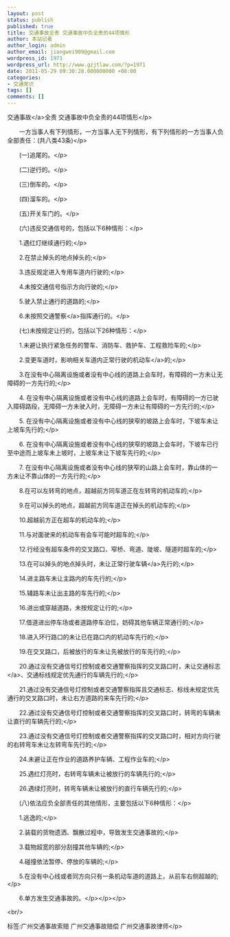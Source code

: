 ```yaml
---
layout: post
status: publish
published: true
title: 交通事故全责 交通事故中负全责的44项情形
author: 本站记者
author_login: admin
author_email: jiangwei909@gmail.com
wordpress_id: 1971
wordpress_url: http://www.gzjtlaw.com/?p=1971
date: 2011-05-29 09:30:28.000000000 +08:00
categories:
- 交通常识
tags: []
comments: []
---
```

<p><p><a>交通事故<&#47;a>全责 交通事故中负全责的44项情形<&#47;p><p><p>　　一方当事人有下列情形，一方当事人无下列情形，有下列情形的一方当事人负全部责任：(共八类43条)<&#47;p><p>　　(一)追尾的。<&#47;p><p>　　(二)逆行的。<&#47;p><p>　　(三)倒车的。<&#47;p><p>　　(四)溜车的。<&#47;p><p>　　(五)开关车门的。<&#47;p><p>　　(六)违反交通信号的，包括以下6种情形：<&#47;p><p>　　1.遇红灯继续通行的;<&#47;p><p>　　2.在禁止掉头的地点掉头的;<&#47;p><p>　　3.违反规定进入专用车道内行驶的;<&#47;p><p>　　4.未按交通信号指示方向行驶的;<&#47;p><p>　　5.驶入禁止通行的道路的;<&#47;p><p>　　6.未按照<a>交通警察<&#47;a>指挥通行的。<&#47;p><p>　　(七)未按规定让行的，包括以下26种情形：<&#47;p><p>　　1.未避让执行紧急任务的警车、消防车、救护车、工程救险车的;<&#47;p><p>　　2.变更车道时，影响相关车道内正常行驶的<a>机动车<&#47;a>的;<&#47;p><p>　　3.在没有中心隔离设施或者没有中心线的道路上会车时，有障碍的一方未让无障碍的一方先行的;<&#47;p><p>　　4. 在没有中心隔离设施或者没有中心线的道路上会车时，有障碍的一方已驶入障碍路段，无障碍一方未驶入时，无障碍一方未让有障碍的一方先行的;<&#47;p><p>　　5. 在没有中心隔离设施或者没有中心线的狭窄的坡路上会车时，下坡车未让上坡车先行的;<&#47;p><p>　　6. 在没有中心隔离设施或者没有中心线的狭窄的坡路上会车时，下坡车已行至中途而上坡车未上坡时，上坡车未让下坡车先行的;<&#47;p><p>　　7. 在没有中心隔离设施或者没有中心线的狭窄的山路上会车时，靠山体的一方未让不靠山体的一方先行的;<&#47;p><p>　　8.在可以左转弯的地点，超越前方同车道正在左转弯的机动车的;<&#47;p><p>　　9.在可以掉头的地点，超越前方同车道正在掉头的机动车的;<&#47;p><p>　　10.超越前方正在超车的机动车的;<&#47;p><p>　　11.与对面驶来的机动车有会车可能时超车的;<&#47;p><p>　　12.行经没有超车条件的交叉路口、窄桥、弯道、陡坡、隧道时超车的;<&#47;p><p>　　13.在可以掉头的地点掉头时，未让正常行驶<a>车辆<&#47;a>先行的;<&#47;p><p>　　14.进主路车未让主路内的车先行的;<&#47;p><p>　　15.辅路车未让出主路的车先行的;<&#47;p><p>　　16.进出或穿越道路，未按规定让行的;<&#47;p><p>　　17.借道进出停车场或者道路停车泊位，妨碍其他车辆正常通行的;<&#47;p><p>　　18.进入环行路口的未让已在路口内的机动车先行的;<&#47;p><p>　　19.在交叉路口，后被放行的车未让先被放行的车先行的;<&#47;p><p>　　20.通过没有交通信号灯控制或者交通警察指挥的交叉路口时，未让<a>交通标志<&#47;a>、交通标线规定优先通行的车辆先行的;<&#47;p><p>　　21.通过没有交通信号灯控制或者交通警察指挥且交通标志、标线未规定优先通行的交叉路口时，未让右方道路的来车先行的;<&#47;p><p>　　22.通过没有交通信号灯控制或者交通警察指挥的交叉路口时，转弯的车辆未让直行的车辆先行的;<&#47;p><p>　　23.通过没有交通信号灯控制或者交通警察指挥的交叉路口时，相对方向行驶的右转弯车未让左转弯车先行的;<&#47;p><p>　　24.未避让正在作业的道路养护车辆、工程作业车的;<&#47;p><p>　　25.遇红灯亮时，右转弯车辆未让被放行的车辆先行的;<&#47;p><p>　　26.遇绿灯亮时，转弯车辆未让被放行的直行车辆先行的;<&#47;p><p>　　(八)依法应负全部责任的其他情形，主要包括以下6种情形：<&#47;p><p>　　1.逃逸的;<&#47;p><p>　　2.装载的货物遗洒、飘散过程中，导致发生交通事故的;<&#47;p><p>　　3.载物超宽的部分刮撞其他车辆的;<&#47;p><p>　　4.碰撞依法暂停、停放的车辆的;<&#47;p><p>　　5.在没有中心线或者同方向只有一条机动车道的道路上，从前车右侧超越的;<&#47;p><p>　　6.单方发生交通事故的。<&#47;p><&#47;p><&#47;p><br&#47;><p>标签:广州交通事故索赔 广州交通事故赔偿 广州交通事故律师<&#47;p>
